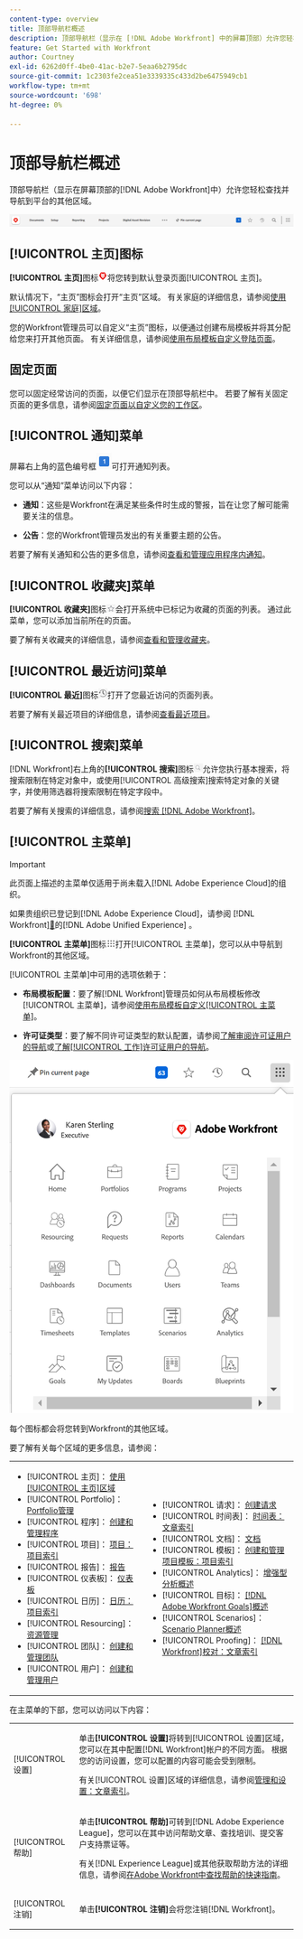 ```yaml
---
content-type: overview
title: 顶部导航栏概述
description: 顶部导航栏（显示在 [!DNL Adobe Workfront] 中的屏幕顶部）允许您轻松查找并导航到平台的其他区域。
feature: Get Started with Workfront
author: Courtney
exl-id: 6262d0ff-4be0-41ac-b2e7-5eaa6b2795dc
source-git-commit: 1c2303fe2cea51e3339335c433d2be6475949cb1
workflow-type: tm+mt
source-wordcount: '698'
ht-degree: 0%

---
```


# 顶部导航栏概述

<!--Audited: 01/2024-->

顶部导航栏（显示在屏幕顶部的[!DNL Adobe Workfront]中）允许您轻松查找并导航到平台的其他区域。

![顶部导航栏](assets/global-navigation-bar.png)

## [!UICONTROL 主页]图标

**[!UICONTROL 主页]**&#x200B;图标![](assets/home-icon.png)将您转到默认登录页面[!UICONTROL 主页]。

默认情况下，“主页”图标会打开“主页”区域。 有关家庭的详细信息，请参阅[使用[!UICONTROL 家庭]区域](../../workfront-basics/using-home/using-the-home-area/use-the-home-area.md)。

您的Workfront管理员可以自定义“主页”图标，以便通过创建布局模板并将其分配给您来打开其他页面。 有关详细信息，请参阅[使用布局模板自定义登陆页面](/help/quicksilver/administration-and-setup/customize-workfront/use-layout-templates/customize-landing-page.md)。

## 固定页面

您可以固定经常访问的页面，以便它们显示在顶部导航栏中。 若要了解有关固定页面的更多信息，请参阅[固定页面以自定义您的工作区](../../workfront-basics/the-new-workfront-experience/pin-pages.md)。

<!--
## [!UICONTROL Help] menu

The **[!UICONTROL Help]** menu allows you to search for help with a specific task, find more information on using [!DNL Workfront], view content related to the page you are currently on, or submit feedback about your experience.

To learn more about the Help menu, see [Access [!DNL Adobe Workfront] help](../../workfront-basics/navigate-workfront/workfront-navigation/access-workfront-help.md).
-->

## [!UICONTROL 通知]菜单

屏幕右上角的蓝色编号框![](assets/notifications-icon.png)可打开通知列表。

您可以从“通知”菜单访问以下内容：

* **通知**：这些是Workfront在满足某些条件时生成的警报，旨在让您了解可能需要关注的信息。

* **公告**：您的Workfront管理员发出的有关重要主题的公告。

若要了解有关通知和公告的更多信息，请参阅[查看和管理应用程序内通知](../../workfront-basics/using-notifications/view-and-manage-in-app-notifications.md)。

## [!UICONTROL 收藏夹]菜单

**[!UICONTROL 收藏夹]**&#x200B;图标![收藏夹](assets/favorites-icon-62x55.png)会打开系统中已标记为收藏的页面的列表。 通过此菜单，您可以添加当前所在的页面。

要了解有关收藏夹的详细信息，请参阅[查看和管理收藏夹](../../workfront-basics/navigate-workfront/recent-and-favorites/view-and-manage-favorites.md)。

## [!UICONTROL 最近访问]菜单

**[!UICONTROL 最近]**&#x200B;图标![[!UICONTROL 最近]](assets/recents-icon-40x43.png)打开了您最近访问的页面列表。

若要了解有关最近项目的详细信息，请参阅[查看最近项目](../../workfront-basics/navigate-workfront/recent-and-favorites/view-recent-items.md)。

## [!UICONTROL 搜索]菜单

[!DNL Workfront]右上角的&#x200B;**[!UICONTROL 搜索]**&#x200B;图标![](assets/search-icon.png)允许您执行基本搜索，将搜索限制在特定对象中，或使用[!UICONTROL 高级搜索]搜索特定对象的关键字，并使用筛选器将搜索限制在特定字段中。

若要了解有关搜索的详细信息，请参阅[搜索 [!DNL Adobe Workfront]](../../workfront-basics/navigate-workfront/search/search-workfront.md)。

## [!UICONTROL 主菜单]

>[!IMPORTANT]
>
>此页面上描述的主菜单仅适用于尚未载入[!DNL Adobe Experience Cloud]的组织。
>
> 如果贵组织已登记到[!DNL Adobe Experience Cloud]，请参阅 [!DNL Workfront][&#128279;](/help/quicksilver/workfront-basics/navigate-workfront/workfront-navigation/adobe-unified-experience.md)的[!DNL Adobe Unified Experience] 。

**[!UICONTROL 主菜单]**&#x200B;图标![主菜单](assets/main-menu-icon.png)打开[!UICONTROL 主菜单]，您可以从中导航到Workfront的其他区域。

[!UICONTROL 主菜单]中可用的选项依赖于：

* **布局模板配置**：要了解[!DNL Workfront]管理员如何从布局模板修改[!UICONTROL 主菜单]，请参阅[使用布局模板自定义[!UICONTROL 主菜单]](../../administration-and-setup/customize-workfront/use-layout-templates/customize-main-menu.md)。

* **许可证类型**：要了解不同许可证类型的默认配置，请参阅[了解审阅许可证用户的导航](../../workfront-basics/navigate-workfront/workfront-navigation/reviewer-global-navigation-bar.md)或[了解[!UICONTROL 工作]许可证用户的导航](../../workfront-basics/navigate-workfront/workfront-navigation/worker-global-navigation-bar.md)。

![主菜单选项](assets/main-menu-options-350x481.png)

每个图标都会将您转到Workfront的其他区域。

要了解有关每个区域的更多信息，请参阅：

<!--
<p data-mc-conditions="QuicksilverOrClassic.Draft mode">(NOTE: Update screenshot and add icons for new products/features.)</p>
-->

<table style="table-layout:auto"> 
 <col> 
 <col> 
 <tbody> 
  <tr> 
   <td> 
    <ul> 
     <li>[!UICONTROL 主页]： <a href="../../workfront-basics/using-home/using-the-home-area/use-the-home-area.md" class="MCXref xref">使用[!UICONTROL 主页]区域</a></li> 
     <li>[!UICONTROL Portfolio]： <a href="../../manage-work/portfolios/portfolio-management-overview.md" class="MCXref xref">Portfolio管理</a></li> 
     <li>[!UICONTROL 程序]： <a href="../../manage-work/portfolios/create-and-manage-programs/create-and-manage-programs.md" class="MCXref xref">创建和管理程序</a></li> 
     <li>[!UICONTROL 项目]： <a href="../../manage-work/projects/projects-overview.md" class="MCXref xref">项目：项目索引</a></li> 
     <li>[!UICONTROL 报告]： <a href="../../reports-and-dashboards/reports/reports-overview.md" class="MCXref xref">报告</a></li> 
     <li>[!UICONTROL 仪表板]： <a href="../../reports-and-dashboards/dashboards/dashboards-overview.md" class="MCXref xref">仪表板</a></li> 
     <li>[!UICONTROL 日历]： <a href="../../reports-and-dashboards/reports/calendars/calendars.md" class="MCXref xref">日历：项目索引</a></li> 
     <li>[!UICONTROL Resourcing]： <a href="../../resource-mgmt/resource-mgmt-overview/resource-management-overview.md" class="MCXref xref">资源管理</a></li> 
     <li>[!UICONTROL 团队]： <a href="../../people-teams-and-groups/create-and-manage-teams/create-and-mange-teams.md" class="MCXref xref">创建和管理团队</a></li> 
     <li>[!UICONTROL 用户]： <a href="../../administration-and-setup/add-users/create-and-manage-users/create-and-manage-users.md" class="MCXref xref">创建和管理用户</a></li> 
    </ul> </td> 
   <td> 
    <ul> 
     <li>[!UICONTROL 请求]： <a href="../../manage-work/requests/create-requests/create-requests.md" class="MCXref xref">创建请求</a></li> 
     <li>[!UICONTROL 时间表]： <a href="../../timesheets/timesheets-all.md" class="MCXref xref">时间表：文章索引</a></li> 
     <li>[!UICONTROL 文档]： <a href="../../documents/documents-overview.md" class="MCXref xref">文档</a></li> 
     <li>[!UICONTROL 模板]： <a href="../../manage-work/projects/create-and-manage-templates/create-manage-templates.md" class="MCXref xref">创建和管理项目模板：项目索引</a></li> 
     <li>[!UICONTROL Analytics]： <a href="../../enhanced-analytics/enhanced-analytics-overview.md" class="MCXref xref">增强型分析概述</a></li> 
     <li>[!UICONTROL 目标]： <a href="../../workfront-goals/goal-management/wf-goals-overview.md" class="MCXref xref">[!DNL Adobe Workfront Goals]概述</a></li> 
     <li>[!UICONTROL Scenarios]： <a href="../../scenario-planner/scenario-planner-overview.md" class="MCXref xref">Scenario Planner概述</a></li> 
     <li>[!UICONTROL Proofing]： <a href="../../workfront-proof/workfront-proof.md" class="MCXref xref">[!DNL Workfront]校对：文章索引</a></li> 
    </ul> </td> 
  </tr> 
 </tbody> 
</table>

在主菜单的下部，您可以访问以下内容：

<table style="table-layout:auto"> 
 <col> 
 <col> 
 <tbody> 
  <tr> 
   <td> <p class="bold">[!UICONTROL 设置]</p> </td> 
   <td> <p>单击<b>[!UICONTROL 设置]</b>将转到[!UICONTROL 设置]区域，您可以在其中配置[!DNL Workfront]帐户的不同方面。 根据您的访问设置，您可以配置的内容可能会受到限制。</p> <p>有关[!UICONTROL 设置]区域的详细信息，请参阅<a href="../../administration-and-setup/administration-and-setup.md" class="MCXref xref">管理和设置：文章索引</a>。</p> </td> 
  </tr> 
  <tr> 
   <td> <p class="bold">[!UICONTROL 帮助]</p> </td> 
   <td> <p>单击<b>[!UICONTROL 帮助]</b>可转到[!DNL Adobe Experience League]，您可以在其中访问帮助文章、查找培训、提交客户支持票证等。</p> <p>有关[!DNL Experience League]或其他获取帮助方法的详细信息，请参阅<a href="../../workfront-basics/tips-tricks-and-troubleshooting/guide-for-help-in-workfront.md" class="MCXref xref">在Adobe Workfront中查找帮助的快速指南</a>。</p> </td> 
  </tr>

<tr> 
   <td> <p class="bold">[!UICONTROL 注销]</p> </td> 
   <td>单击<b>[!UICONTROL 注销]</b>会将您注销[!DNL Workfront]。</td> 
  </tr> 
 </tbody> 
</table>

